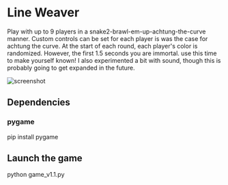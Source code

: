 # Line Weaver
Play with up to 9 players in a snake2-brawl-em-up-achtung-the-curve manner. Custom controls can be set for each player is was the case for achtung the curve. At the start of each round, each player's color is randomized. However, the first 1.5 seconds you are immortal. use this time to make yourself known! I also experimented a bit with sound, though this is probably going to get expanded in the future.

![screenshot](https://user-images.githubusercontent.com/1488903/75149350-0c87d100-5702-11ea-8ee1-2bc2634ffb3c.jpg)

## Dependencies
### pygame
pip install pygame

## Launch the game
python game_v1.1.py
